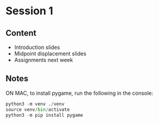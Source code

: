 # Session 1

## Content
- Introduction slides
- Midpoint displacement slides
- Assignments next week


## Notes
ON MAC, to install pygame, run the following in the console:
```python
python3 -m venv ./venv
source venv/bin/activate
python3 -m pip install pygame
```
